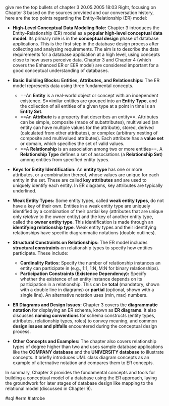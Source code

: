 give me the top bullets of chapter 3
20.05.2005 18:03
Right, focusing on Chapter 3 based on the sources provided and our conversation history, here are the top points regarding the Entity-Relationship (ER) model:

- **High-Level Conceptual Data Modeling Role:** Chapter 3 introduces the Entity–Relationship (ER) model as a **popular high-level conceptual data model**. Its primary role is in the **conceptual design** phase of database applications. This is the first step in the database design process after collecting and analysing requirements. The aim is to describe the data requirements for a database application at a high level, using concepts close to how users perceive data. Chapter 3 and Chapter 4 (which covers the Enhanced ER or EER model) are considered important for a good conceptual understanding of databases.
    
- **Basic Building Blocks: Entities, Attributes, and Relationships:** The ER model represents data using three fundamental concepts.
    
    - ==An **Entity** is a real-world object or concept with an independent existence. S==imilar entities are grouped into an **Entity Type**, and the collection of all entities of a given type at a point in time is an **Entity Set**.
    - ==An **Attribute** is a property that describes an entity==. Attributes can be simple, composite (made of subattributes), multivalued (an entity can have multiple values for the attribute), stored, derived (calculated from other attributes), or complex (arbitrary nesting of composite and multivalued attributes). Each attribute has a **value set** or domain, which specifies the set of valid values.
    - ==A **Relationship** is an association among two or more entities==. A **Relationship Type** defines a set of associations (a **Relationship Set**) among entities from specified entity types.
- **Keys for Entity Identification:** An **entity type** has one or more attributes, or a combination thereof, whose values are unique for each entity in the set. These are called **key attributes** and are used to uniquely identify each entity. In ER diagrams, key attributes are typically underlined.
    
- **Weak Entity Types:** Some entity types, called **weak entity types**, do not have a key of their own. Entities in a weak entity type are uniquely identified by a combination of their partial key (attributes that are unique only _relative_ to the owner entity) and the key of another entity type, called the **owner entity type**. This identification is made through an **identifying relationship type**. Weak entity types and their identifying relationships have specific diagrammatic notations (double outlines).
    
- **Structural Constraints on Relationships:** The ER model includes **structural constraints** on relationship types to specify how entities participate. These include:
    
    - **Cardinality Ratios:** Specify the number of relationship instances an entity can participate in (e.g., 1:1, 1:N, M:N for binary relationships).
    - **Participation Constraints (Existence Dependency):** Specify whether the existence of an entity instance depends on its participation in a relationship. This can be **total** (mandatory, shown with a double line in diagrams) or **partial** (optional, shown with a single line). An alternative notation uses (min, max) numbers.
- **ER Diagrams and Design Issues:** Chapter 3 covers the **diagrammatic notation** for displaying an ER schema, known as **ER diagrams**. It also discusses **naming conventions** for schema constructs (entity types, attributes, relationship types, roles) to convey meaning, and common **design issues and pitfalls** encountered during the conceptual design process.
    
- **Other Concepts and Examples:** The chapter also covers relationship types of degree higher than two and uses sample database applications like the **COMPANY database** and the **UNIVERSITY database** to illustrate concepts. It briefly introduces UML class diagram concepts as an example of alternative notation and compares them to ER concepts.
    

In summary, Chapter 3 provides the fundamental concepts and tools for building a conceptual model of a database using the ER approach, laying the groundwork for later stages of database design like mapping to the relational model (discussed in Chapter 9).

#sql 
#erm
#latrobe 